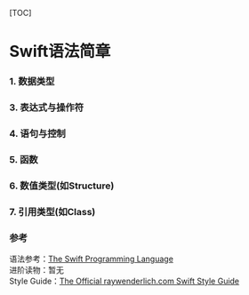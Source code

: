 [TOC]

# Swift语法简章

### 1. 数据类型

### 3. 表达式与操作符

### 4. 语句与控制

### 5. 函数

### 6. 数值类型(如Structure)

### 7. 引用类型(如Class)

### 参考
语法参考：[The Swift Programming Language](https://developer.apple.com/library/ios/documentation/Swift/Conceptual/Swift_Programming_Language)  
进阶读物：暂无  
Style Guide：[The Official raywenderlich.com Swift Style Guide](https://github.com/raywenderlich/swift-style-guide)  
